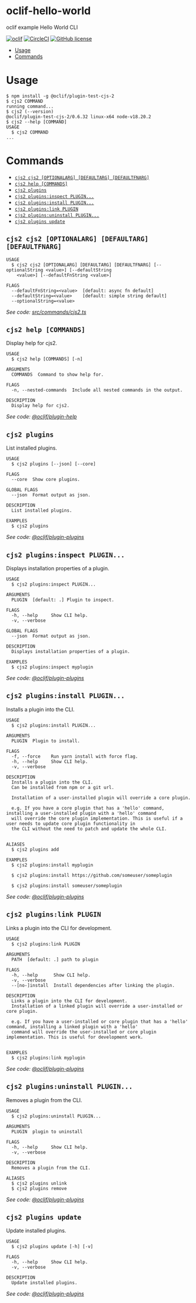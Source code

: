 oclif-hello-world
=================

oclif example Hello World CLI

[![oclif](https://img.shields.io/badge/cli-oclif-brightgreen.svg)](https://oclif.io)
[![CircleCI](https://circleci.com/gh/oclif/hello-world/tree/main.svg?style=shield)](https://circleci.com/gh/oclif/hello-world/tree/main)
[![GitHub license](https://img.shields.io/github/license/oclif/hello-world)](https://github.com/oclif/hello-world/blob/main/LICENSE)

<!-- toc -->
* [Usage](#usage)
* [Commands](#commands)
<!-- tocstop -->
# Usage
<!-- usage -->
```sh-session
$ npm install -g @oclif/plugin-test-cjs-2
$ cjs2 COMMAND
running command...
$ cjs2 (--version)
@oclif/plugin-test-cjs-2/0.6.32 linux-x64 node-v18.20.2
$ cjs2 --help [COMMAND]
USAGE
  $ cjs2 COMMAND
...
```
<!-- usagestop -->
# Commands
<!-- commands -->
* [`cjs2 cjs2 [OPTIONALARG] [DEFAULTARG] [DEFAULTFNARG]`](#cjs2-cjs2-optionalarg-defaultarg-defaultfnarg)
* [`cjs2 help [COMMANDS]`](#cjs2-help-commands)
* [`cjs2 plugins`](#cjs2-plugins)
* [`cjs2 plugins:inspect PLUGIN...`](#cjs2-pluginsinspect-plugin)
* [`cjs2 plugins:install PLUGIN...`](#cjs2-pluginsinstall-plugin)
* [`cjs2 plugins:link PLUGIN`](#cjs2-pluginslink-plugin)
* [`cjs2 plugins:uninstall PLUGIN...`](#cjs2-pluginsuninstall-plugin)
* [`cjs2 plugins update`](#cjs2-plugins-update)

## `cjs2 cjs2 [OPTIONALARG] [DEFAULTARG] [DEFAULTFNARG]`

```
USAGE
  $ cjs2 cjs2 [OPTIONALARG] [DEFAULTARG] [DEFAULTFNARG] [--optionalString <value>] [--defaultString
    <value>] [--defaultFnString <value>]

FLAGS
  --defaultFnString=<value>  [default: async fn default]
  --defaultString=<value>    [default: simple string default]
  --optionalString=<value>
```

_See code: [src/commands/cjs2.ts](https://github.com/oclif/plugin-test-cjs-2/blob/0.6.32/src/commands/cjs2.ts)_

## `cjs2 help [COMMANDS]`

Display help for cjs2.

```
USAGE
  $ cjs2 help [COMMANDS] [-n]

ARGUMENTS
  COMMANDS  Command to show help for.

FLAGS
  -n, --nested-commands  Include all nested commands in the output.

DESCRIPTION
  Display help for cjs2.
```

_See code: [@oclif/plugin-help](https://github.com/oclif/plugin-help/blob/5.2.20/src/commands/help.ts)_

## `cjs2 plugins`

List installed plugins.

```
USAGE
  $ cjs2 plugins [--json] [--core]

FLAGS
  --core  Show core plugins.

GLOBAL FLAGS
  --json  Format output as json.

DESCRIPTION
  List installed plugins.

EXAMPLES
  $ cjs2 plugins
```

_See code: [@oclif/plugin-plugins](https://github.com/oclif/plugin-plugins/blob/3.9.4/src/commands/plugins/index.ts)_

## `cjs2 plugins:inspect PLUGIN...`

Displays installation properties of a plugin.

```
USAGE
  $ cjs2 plugins:inspect PLUGIN...

ARGUMENTS
  PLUGIN  [default: .] Plugin to inspect.

FLAGS
  -h, --help     Show CLI help.
  -v, --verbose

GLOBAL FLAGS
  --json  Format output as json.

DESCRIPTION
  Displays installation properties of a plugin.

EXAMPLES
  $ cjs2 plugins:inspect myplugin
```

_See code: [@oclif/plugin-plugins](https://github.com/oclif/plugin-plugins/blob/3.9.4/src/commands/plugins/inspect.ts)_

## `cjs2 plugins:install PLUGIN...`

Installs a plugin into the CLI.

```
USAGE
  $ cjs2 plugins:install PLUGIN...

ARGUMENTS
  PLUGIN  Plugin to install.

FLAGS
  -f, --force    Run yarn install with force flag.
  -h, --help     Show CLI help.
  -v, --verbose

DESCRIPTION
  Installs a plugin into the CLI.
  Can be installed from npm or a git url.

  Installation of a user-installed plugin will override a core plugin.

  e.g. If you have a core plugin that has a 'hello' command, installing a user-installed plugin with a 'hello' command
  will override the core plugin implementation. This is useful if a user needs to update core plugin functionality in
  the CLI without the need to patch and update the whole CLI.


ALIASES
  $ cjs2 plugins add

EXAMPLES
  $ cjs2 plugins:install myplugin 

  $ cjs2 plugins:install https://github.com/someuser/someplugin

  $ cjs2 plugins:install someuser/someplugin
```

_See code: [@oclif/plugin-plugins](https://github.com/oclif/plugin-plugins/blob/3.9.4/src/commands/plugins/install.ts)_

## `cjs2 plugins:link PLUGIN`

Links a plugin into the CLI for development.

```
USAGE
  $ cjs2 plugins:link PLUGIN

ARGUMENTS
  PATH  [default: .] path to plugin

FLAGS
  -h, --help      Show CLI help.
  -v, --verbose
  --[no-]install  Install dependencies after linking the plugin.

DESCRIPTION
  Links a plugin into the CLI for development.
  Installation of a linked plugin will override a user-installed or core plugin.

  e.g. If you have a user-installed or core plugin that has a 'hello' command, installing a linked plugin with a 'hello'
  command will override the user-installed or core plugin implementation. This is useful for development work.


EXAMPLES
  $ cjs2 plugins:link myplugin
```

_See code: [@oclif/plugin-plugins](https://github.com/oclif/plugin-plugins/blob/3.9.4/src/commands/plugins/link.ts)_

## `cjs2 plugins:uninstall PLUGIN...`

Removes a plugin from the CLI.

```
USAGE
  $ cjs2 plugins:uninstall PLUGIN...

ARGUMENTS
  PLUGIN  plugin to uninstall

FLAGS
  -h, --help     Show CLI help.
  -v, --verbose

DESCRIPTION
  Removes a plugin from the CLI.

ALIASES
  $ cjs2 plugins unlink
  $ cjs2 plugins remove
```

_See code: [@oclif/plugin-plugins](https://github.com/oclif/plugin-plugins/blob/3.9.4/src/commands/plugins/uninstall.ts)_

## `cjs2 plugins update`

Update installed plugins.

```
USAGE
  $ cjs2 plugins update [-h] [-v]

FLAGS
  -h, --help     Show CLI help.
  -v, --verbose

DESCRIPTION
  Update installed plugins.
```

_See code: [@oclif/plugin-plugins](https://github.com/oclif/plugin-plugins/blob/3.9.4/src/commands/plugins/update.ts)_
<!-- commandsstop -->
